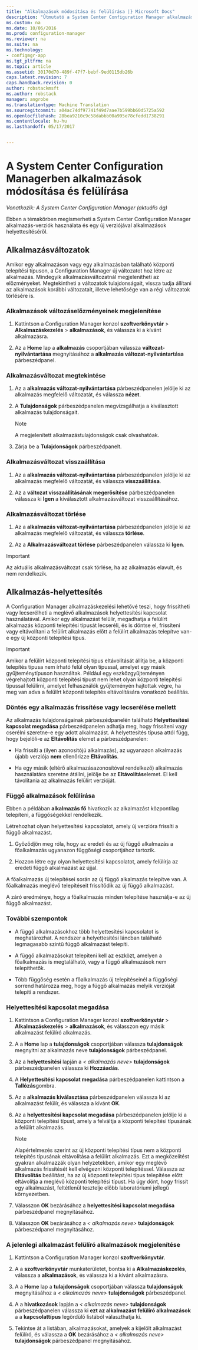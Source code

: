 ```yaml
---
title: "Alkalmazások módosítása és felülírása |} Microsoft Docs"
description: "Útmutató a System Center Configuration Manager alkalmazás verzióival működnek, és felül az alkalmazásokat."
ms.custom: na
ms.date: 10/06/2016
ms.prod: configuration-manager
ms.reviewer: na
ms.suite: na
ms.technology:
- configmgr-app
ms.tgt_pltfrm: na
ms.topic: article
ms.assetid: 30170d70-489f-47f7-bebf-9ed0115db26b
caps.latest.revision: 7
caps.handback.revision: 0
author: robstackmsft
ms.author: robstack
manager: angrobe
ms.translationtype: Machine Translation
ms.sourcegitcommit: a04ac74df97741f49d7aae7b599bb60d5725a592
ms.openlocfilehash: 28bea9210c9c58dabbb00a995e78cfedd1738291
ms.contentlocale: hu-hu
ms.lasthandoff: 05/17/2017


---
```

# <a name="revise-and-supersede-applications-in-system-center-configuration-manager"></a>A System Center Configuration Managerben alkalmazások módosítása és felülírása

*Vonatkozik: A System Center Configuration Manager (aktuális ág)*

Ebben a témakörben megismerheti a System Center Configuration Manager alkalmazás-verziók használata és egy új verziójával alkalmazások helyettesítéséről.  

##  <a name="application-revisions"></a>Alkalmazásváltozatok  
 Amikor egy alkalmazáson vagy egy alkalmazásban található központi telepítési típuson, a Configuration Manager új változatot hoz létre az alkalmazás. Mindegyik alkalmazásváltozatnál megjelenítheti az előzményeket. Megtekintheti a változatok tulajdonságait, vissza tudja állítani az alkalmazások korábbi változatait, illetve lehetősége van a régi változatok törlésére is.  

### <a name="to-display-an-application-revision-history"></a>Alkalmazások változáselőzményeinek megjelenítése  

1.  Kattintson a Configuration Manager konzol **szoftverkönyvtár** > **Alkalmazáskezelés** > **alkalmazások**, és válassza ki a kívánt alkalmazásra.  

3.  Az a **Home** lap a **alkalmazás** csoportjában válassza **változat-nyilvántartása** megnyitásához a **alkalmazás változat-nyilvántartása** párbeszédpanel.  

### <a name="to-view-an-application-revision"></a>Alkalmazásváltozat megtekintése  

1.  Az a **alkalmazás változat-nyilvántartása** párbeszédpanelen jelölje ki az alkalmazás megfelelő változatát, és válassza **nézet**.  

2.  A **Tulajdonságok** párbeszédpanelen megvizsgálhatja a kiválasztott alkalmazás tulajdonságait.  

    > [!NOTE]  
    >  A megjelenített alkalmazástulajdonságok csak olvashatóak.  

3.  Zárja be a **Tulajdonságok** párbeszédpanelt.  

### <a name="to-restore-an-application-revision"></a>Alkalmazásváltozat visszaállítása  

1.  Az a **alkalmazás változat-nyilvántartása** párbeszédpanelen jelölje ki az alkalmazás megfelelő változatát, és válassza **visszaállítása**.  

2.  Az a **változat visszaállításának megerősítése** párbeszédpanelen válassza ki **Igen** a kiválasztott alkalmazásváltozat visszaállításához.  

### <a name="to-delete-an-application-revision"></a>Alkalmazásváltozat törlése  

1.  Az a **alkalmazás változat-nyilvántartása** párbeszédpanelen jelölje ki az alkalmazás megfelelő változatát, és válassza **törlése**.  

2.  Az a **Alkalmazásváltozat törlése** párbeszédpanelen válassza ki **Igen**.  

> [!IMPORTANT]  
>  Az aktuális alkalmazásváltozat csak törlése, ha az alkalmazás elavult, és nem rendelkezik.  

##  <a name="application-supersedence"></a>Alkalmazás-helyettesítés  
 A Configuration Manager alkalmazáskezelési lehetővé teszi, hogy frissítheti vagy lecserélheti a meglévő alkalmazások helyettesítési kapcsolat használatával. Amikor egy alkalmazást felülír, megadhatja a felülírt alkalmazás központi telepítési típusát lecseréli, és is döntse el, frissíteni vagy eltávolítani a felülírt alkalmazás előtt a felülírt alkalmazás telepítve van-e egy új központi telepítési típus.  

> [!IMPORTANT]  
>  Amikor a felülírt központi telepítési típus eltávolítását állítja be, a központi telepítés típusa nem írható felül olyan típussal, amelyet egy másik gyűjteménytípuson használtak.  Például egy eszközgyűjteményen végrehajtott központi telepítési típust nem lehet olyan központi telepítési típussal felülírni, amelyet felhasználók gyűjteményén hajtottak végre, ha meg van adva a felülírt központi telepítés eltávolítására vonatkozó beállítás.  

### <a name="decide-whether-to-upgrade-or-replace-an-application"></a>Döntés egy alkalmazás frissítése vagy lecserélése mellett  
 Az alkalmazás tulajdonságainak párbeszédpanelén található **Helyettesítési kapcsolat megadása** párbeszédpanelen adhatja meg, hogy frissíteni vagy cserélni szeretne-e egy adott alkalmazást. A helyettesítés típusa attól függ, hogy bejelöli-e az **Eltávolítás** elemet a párbeszédpanelen:  

-   Ha frissíti a (ilyen azonosítójú alkalmazás), az ugyanazon alkalmazás újabb verziója **nem** ellenőrizze **Eltávolítás**.  

-   Ha egy másik (eltérő alkalmazásazonosítóval rendelkező) alkalmazás használatára szeretne átállni, jelölje be az **Eltávolítás**elemet. El kell távolítania az alkalmazás felülírt verzióját.  

### <a name="supersede-dependent-applications"></a>Függő alkalmazások felülírása  
 Ebben a példában **alkalmazás fő** hivatkozik az alkalmazást központilag telepíteni, a függőségekkel rendelkezik.  

 Létrehozhat olyan helyettesítési kapcsolatot, amely új verzióra frissíti a függő alkalmazást.  

1.  Győződjön meg róla, hogy az eredeti és az új függő alkalmazás a főalkalmazás ugyanazon függőségi csoportjához tartozik.  

2.  Hozzon létre egy olyan helyettesítési kapcsolatot, amely felülírja az eredeti függő alkalmazást az újjal.  

 A főalkalmazás új telepítései során az új függő alkalmazás telepítve van. A főalkalmazás meglévő telepítéseit frissítődik az új függő alkalmazást.  

 A záró eredménye, hogy a főalkalmazás minden telepítése használja-e az új függő alkalmazást.  

### <a name="further-considerations"></a>További szempontok  

-   A függő alkalmazásokhoz több helyettesítési kapcsolatot is meghatározhat. A rendszer a helyettesítési láncban található legmagasabb szintű függő alkalmazást telepíti.  

-   A függő alkalmazásokat telepíteni kell az eszközt, amelyen a főalkalmazás is megtalálható, vagy a függő alkalmazások nem telepíthetők.  

-   Több függőség esetén a főalkalmazás új telepítéseinél a függőségi sorrend határozza meg, hogy a függő alkalmazás melyik verzióját telepíti a rendszer.  

### <a name="to-specify-a-supersedence-relationship"></a>Helyettesítési kapcsolat megadása  

1.  Kattintson a Configuration Manager konzol **szoftverkönyvtár** > **Alkalmazáskezelés** > **alkalmazások**, és válasszon egy másik alkalmazást felülíró alkalmazás.  

3.  A a **Home** lap a **tulajdonságok** csoportjában válassza **tulajdonságok** megnyitni az alkalmazás neve **tulajdonságok** párbeszédpanel.  

4.  Az a **helyettesítési** lapján a *< alkalmazás neve\>*  **tulajdonságok** párbeszédpanelen válassza ki **Hozzáadás**.  

5.  A **Helyettesítési kapcsolat megadása** párbeszédpanelen kattintson a **Tallózás**gombra.  

6.  Az a **alkalmazás kiválasztása** párbeszédpanelen válassza ki az alkalmazást felülír, és válassza a kívánt **OK**.  

7.  Az a **helyettesítési kapcsolat megadása** párbeszédpanelen jelölje ki a központi telepítési típust, amely a felváltja a központi telepítési típusának a felülírt alkalmazás.  

    > [!NOTE]  
    >  Alapértelmezés szerint az új központi telepítési típus nem a központi telepítés típusának eltávolítása a felülírt alkalmazás. Ezt a megközelítést gyakran alkalmazzák olyan helyzetekben, amikor egy meglévő alkalmazás frissítését kell elvégezni központi telepítéssel. Válassza az **Eltávolítás** beállítást, ha az új központi telepítési típus telepítése előtt eltávolítja a meglévő központi telepítési típust. Ha úgy dönt, hogy frissít egy alkalmazást, feltétlenül tesztelje előbb laboratóriumi jellegű környezetben.  

8.  Válasszon **OK** bezárásához a **helyettesítési kapcsolat megadása** párbeszédpanel megnyitásához.  

9. Válasszon **OK** bezárásához a *< alkalmazás neve\>*  **tulajdonságok** párbeszédpanel megnyitásához.  

### <a name="to-display-applications-that-supersede-the-current-application"></a>A jelenlegi alkalmazást felülíró alkalmazások megjelenítése  

1.  Kattintson a Configuration Manager konzol **szoftverkönyvtár**.  

2.  A a **szoftverkönyvtár** munkaterületet, bontsa ki a **Alkalmazáskezelés**, válassza a **alkalmazások**, és válassza ki a kívánt alkalmazásra.  

3.  A a **Home** lap a **tulajdonságok** csoportjában válassza **tulajdonságok** megnyitásához a *< alkalmazás neve\>*  **tulajdonságok** párbeszédpanel.  

4.  A a **hivatkozások** lapján a *< alkalmazás neve\>*  **tulajdonságok** párbeszédpanelen válassza ki **ezt az alkalmazást felülíró alkalmazások** a a **kapcsolattípus** legördülő listából választhatja ki.  

5.  Tekintse át a listában, alkalmazásokat, amelyek a kijelölt alkalmazást felülíró, és válassza a **OK** bezárásához a *< alkalmazás neve\>*  **tulajdonságok** párbeszédpanel megnyitásához.  

